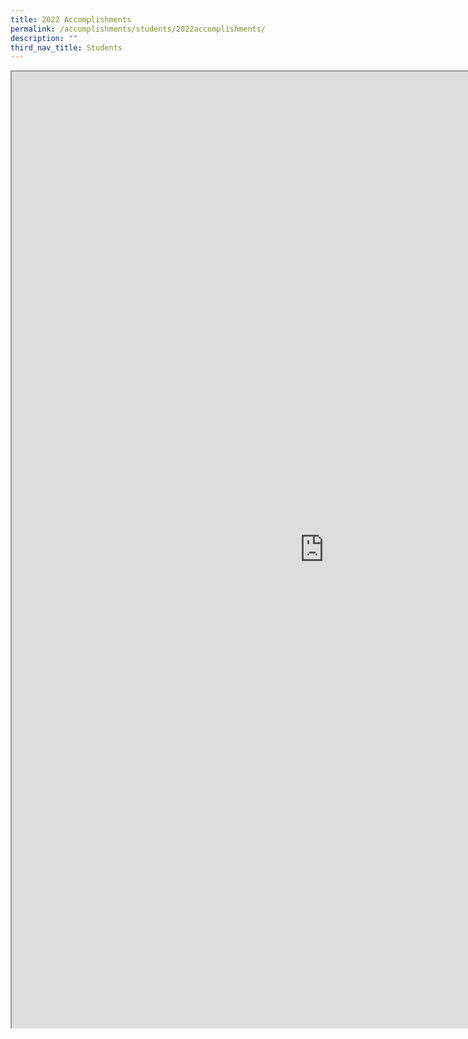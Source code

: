 ```yaml
---
title: 2022 Accomplishments
permalink: /accomplishments/students/2022accomplishments/
description: ""
third_nav_title: Students
---
```

<iframe src="https://docs.google.com/document/d/e/2PACX-1vQ1ghr-CWmBWgtrDOoRgR-rIk4kOS0ZJuwJRjeaB8rAVP8IAZTG_8615PYYaiFb7TH3yFzpDMgAJZ62/pub?embedded=true" width="1000px" height="1530px" scrolling="no"></iframe>